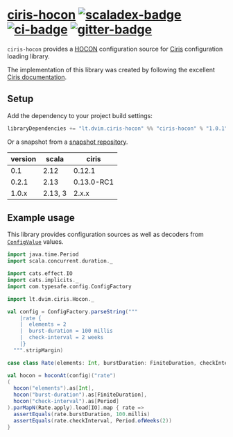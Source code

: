 # [ciris-hocon][] [![scaladex-badge][]][scaladex] [![ci-badge][]][ci] [![gitter-badge][]][gitter]

[ciris-hocon]:        https://github.com/2m/ciris-hocon
[scaladex]:           https://index.scala-lang.org/2m/ciris-hocon
[scaladex-badge]:     https://index.scala-lang.org/2m/ciris-hocon/latest.svg
[ci]:                 https://github.com/2m/ciris-hocon/actions
[ci-badge]:           https://github.com/2m/ciris-hocon/workflows/ci/badge.svg
[gitter]:             https://gitter.im/vlovgr/ciris
[gitter-badge]:       https://badges.gitter.im/vlovgr/ciris.svg

`ciris-hocon` provides a [HOCON](https://github.com/lightbend/config/blob/master/HOCON.md) configuration source for [Ciris](https://cir.is/) configuration loading library.

The implementation of this library was created by following the excellent [Ciris documentation](https://github.com/vlovgr/ciris/blob/v2.0.0-RC3/docs/src/main/mdoc/configurations.md#sources).

## Setup

Add the dependency to your project build settings:

```sbt
libraryDependencies += "lt.dvim.ciris-hocon" %% "ciris-hocon" % "1.0.1"
```

Or a snapshot from a [snapshot repository](https://oss.sonatype.org/content/repositories/snapshots/lt/dvim/ciris-hocon/).

| version    | scala       | ciris      |
|------------|-------------|------------|
| 0.1        | 2.12        | 0.12.1     |
| 0.2.1      | 2.13        | 0.13.0-RC1 |
| 1.0.x      | 2.13, 3     | 2.x.x      |

## Example usage

This library provides configuration sources as well as decoders from [`ConfigValue`](https://lightbend.github.io/config/latest/api/?com/typesafe/config/ConfigValue.html) values.

```scala
import java.time.Period
import scala.concurrent.duration._

import cats.effect.IO
import cats.implicits._
import com.typesafe.config.ConfigFactory

import lt.dvim.ciris.Hocon._

val config = ConfigFactory.parseString("""
    |rate {
    |  elements = 2
    |  burst-duration = 100 millis
    |  check-interval = 2 weeks
    |}
  """.stripMargin)

case class Rate(elements: Int, burstDuration: FiniteDuration, checkInterval: Period)

val hocon = hoconAt(config)("rate")
(
  hocon("elements").as[Int],
  hocon("burst-duration").as[FiniteDuration],
  hocon("check-interval").as[Period]
).parMapN(Rate.apply).load[IO].map { rate =>
  assertEquals(rate.burstDuration, 100.millis)
  assertEquals(rate.checkInterval, Period.ofWeeks(2))
}
```
